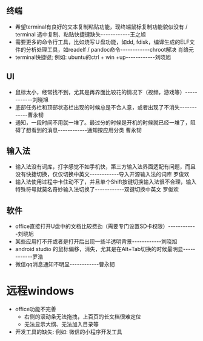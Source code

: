## 终端
   - 希望terminal有良好的文本复制粘贴功能，现终端鼠标复制功能貌似没有 / terminal 选中复制、粘贴快捷键缺失------------王之旭
   - 需要更多的命令行工具，比如烧写Ｕ盘功能，如dd, fdisk，编译生成的ELF文件的分析处理工具，如readelf / pandoc命令------------chroot解决 肖络元
   - terminal快捷键; 例如: ubuntu的ctrl + win +up------------刘晓旭
   
## UI
   - 鼠标太小，经常找不到，尤其是再界面比较花的情况下（视频，游戏等）------------刘晓旭
   - 底部任务栏和顶部状态栏出现的时候总是不合人意，或者出现了不消失------------曹永韧
   - 通知，一段时间不用就一堆了。最过分的时候是开机的时候就已经一堆了，阻碍了想看到的消息------------通知按应用分类 曹永韧

## 输入法
   - 输入法没有词库，打字感觉不如手机快，第三方输入法界面适配有问题，而且没有快捷切换，仅仅切换中英文------------导入开源输入法的词库 罗俊欢
   - 输入法使用过程中卡住动不了，并且单个Shift按键切换输入法很不合理，输入特殊符号就莫名奇妙输入法切换了------------双键切换中英文 罗俊欢

## 软件
   - office直接打开U盘中的文档比较费劲（需要专门设置SD卡权限）------------刘晓旭
   - 某些应用打不开或者是打开后出现一些半透明背景------------刘晓旭
   - android studio 的鼠标偏移，消失，尤其是在Alt+Tab切换的时候最明显------------罗浩
   - 微信qq消息通知不明显------------曹永韧
   
   
# 远程windows
   - office功能不完善
      - 右侧的滚动条无法拖拽，上百页的长文档很难定位
      - 无法显示大纲、无法加入目录等
   - 开发工具的缺失: 例如: 微信的小程序开发工具


